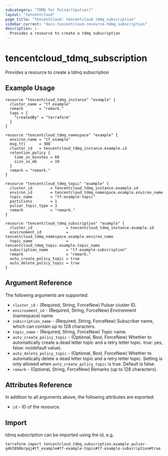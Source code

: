 ```yaml
---
subcategory: "TDMQ for Pulsar(tpulsar)"
layout: "tencentcloud"
page_title: "TencentCloud: tencentcloud_tdmq_subscription"
sidebar_current: "docs-tencentcloud-resource-tdmq_subscription"
description: |-
  Provides a resource to create a tdmq subscription
---
```


# tencentcloud_tdmq_subscription

Provides a resource to create a tdmq subscription

## Example Usage

```hcl
resource "tencentcloud_tdmq_instance" "example" {
  cluster_name = "tf_example"
  remark       = "remark."
  tags = {
    "createdBy" = "terraform"
  }
}

resource "tencentcloud_tdmq_namespace" "example" {
  environ_name = "tf_example"
  msg_ttl      = 300
  cluster_id   = tencentcloud_tdmq_instance.example.id
  retention_policy {
    time_in_minutes = 60
    size_in_mb      = 10
  }
  remark = "remark."
}

resource "tencentcloud_tdmq_topic" "example" {
  cluster_id        = tencentcloud_tdmq_instance.example.id
  environ_id        = tencentcloud_tdmq_namespace.example.environ_name
  topic_name        = "tf-example-topic"
  partitions        = 1
  pulsar_topic_type = 3
  remark            = "remark."
}

resource "tencentcloud_tdmq_subscription" "example" {
  cluster_id               = tencentcloud_tdmq_instance.example.id
  environment_id           = tencentcloud_tdmq_namespace.example.environ_name
  topic_name               = tencentcloud_tdmq_topic.example.topic_name
  subscription_name        = "tf-example-subscription"
  remark                   = "remark."
  auto_create_policy_topic = true
  auto_delete_policy_topic = true
}
```

## Argument Reference

The following arguments are supported:

* `cluster_id` - (Required, String, ForceNew) Pulsar cluster ID.
* `environment_id` - (Required, String, ForceNew) Environment (namespace) name.
* `subscription_name` - (Required, String, ForceNew) Subscriber name, which can contain up to 128 characters.
* `topic_name` - (Required, String, ForceNew) Topic name.
* `auto_create_policy_topic` - (Optional, Bool, ForceNew) Whether to automatically create a dead letter topic and a retry letter topic. true: yes; false: no(default value).
* `auto_delete_policy_topic` - (Optional, Bool, ForceNew) Whether to automatically delete a dead letter topic and a retry letter topic. Setting is only allowed when `auto_create_policy_topic` is true. Default is false.
* `remark` - (Optional, String, ForceNew) Remarks (up to 128 characters).

## Attributes Reference

In addition to all arguments above, the following attributes are exported:

* `id` - ID of the resource.



## Import

tdmq subscription can be imported using the id, e.g.

```
terraform import tencentcloud_tdmq_subscription.example pulsar-q4k5898krpqj#tf_example#tf-example-topic#tf-example-subscription#true
```

